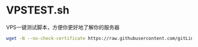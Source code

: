 # VPSTEST.sh
VPS一键测试脚本，方便你更好地了解你的服务器

```bash
wget -N --no-check-certificate https://raw.githubusercontent.com/gitLinan/vpstest/master/vpstest.sh && chmod +x vpstest.sh && bash vpstest.sh
```
